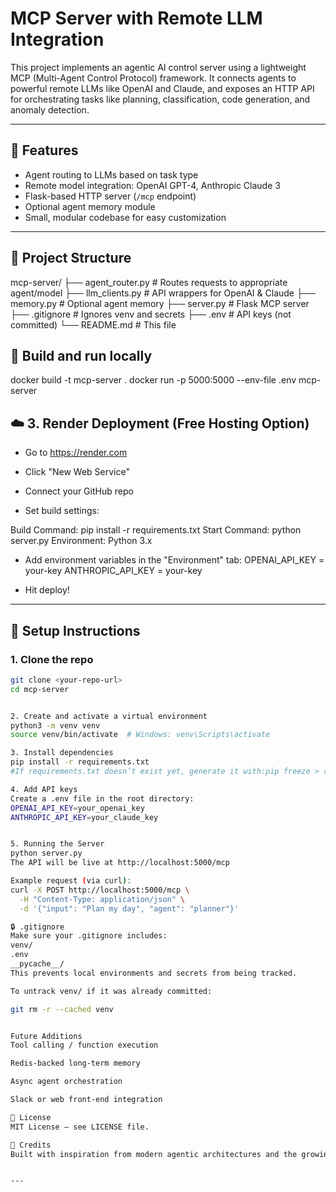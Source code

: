 # MCP Server with Remote LLM Integration

This project implements an agentic AI control server using a lightweight MCP (Multi-Agent Control Protocol) framework. It connects agents to powerful remote LLMs like OpenAI and Claude, and exposes an HTTP API for orchestrating tasks like planning, classification, code generation, and anomaly detection.

---

## 🚀 Features

- Agent routing to LLMs based on task type
- Remote model integration: OpenAI GPT-4, Anthropic Claude 3
- Flask-based HTTP server (`/mcp` endpoint)
- Optional agent memory module
- Small, modular codebase for easy customization

---

## 🧱 Project Structure
mcp-server/
├── agent_router.py # Routes requests to appropriate agent/model
├── llm_clients.py # API wrappers for OpenAI & Claude
├── memory.py # Optional agent memory
├── server.py # Flask MCP server
├── .gitignore # Ignores venv and secrets
├── .env # API keys (not committed)
└── README.md # This file

## 🏃 Build and run locally
docker build -t mcp-server .
docker run -p 5000:5000 --env-file .env mcp-server

## ☁️ 3. Render Deployment (Free Hosting Option)
- Go to https://render.com

- Click "New Web Service"

- Connect your GitHub repo

- Set build settings:

Build Command:  pip install -r requirements.txt
Start Command:  python server.py
Environment:    Python 3.x

- Add environment variables in the "Environment" tab:
OPENAI_API_KEY = your-key
ANTHROPIC_API_KEY = your-key

- Hit deploy!

---

## 🧪 Setup Instructions

### 1. Clone the repo

```bash
git clone <your-repo-url>
cd mcp-server


2. Create and activate a virtual environment
python3 -m venv venv
source venv/bin/activate  # Windows: venv\Scripts\activate

3. Install dependencies
pip install -r requirements.txt
#If requirements.txt doesn’t exist yet, generate it with:pip freeze > requirements.txt

4. Add API keys
Create a .env file in the root directory:
OPENAI_API_KEY=your_openai_key
ANTHROPIC_API_KEY=your_claude_key


5. Running the Server
python server.py
The API will be live at http://localhost:5000/mcp

Example request (via curl):
curl -X POST http://localhost:5000/mcp \
  -H "Content-Type: application/json" \
  -d '{"input": "Plan my day", "agent": "planner"}'

🔒 .gitignore
Make sure your .gitignore includes:
venv/
.env
__pycache__/
This prevents local environments and secrets from being tracked.

To untrack venv/ if it was already committed:

git rm -r --cached venv


Future Additions
Tool calling / function execution

Redis-backed long-term memory

Async agent orchestration

Slack or web front-end integration

📄 License
MIT License — see LICENSE file.

🙌 Credits
Built with inspiration from modern agentic architectures and the growing community around multi-agent AI systems.


---

